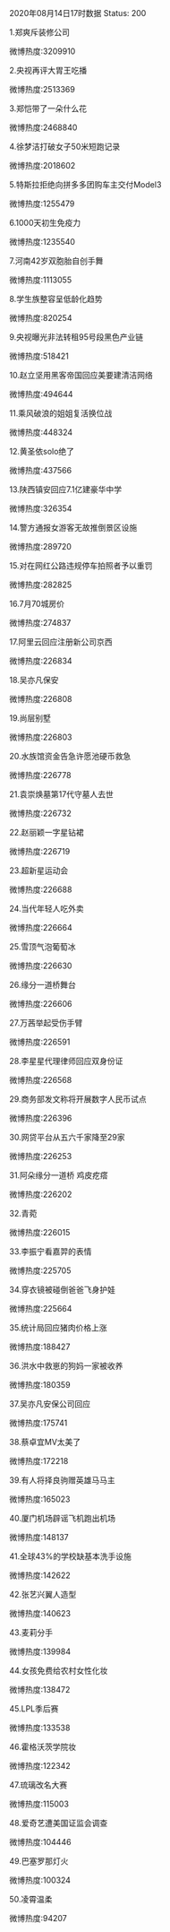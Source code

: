 2020年08月14日17时数据
Status: 200

1.郑爽斥装修公司

微博热度:3209910

2.央视再评大胃王吃播

微博热度:2513369

3.郑恺带了一朵什么花

微博热度:2468840

4.徐梦洁打破女子50米短跑记录

微博热度:2018602

5.特斯拉拒绝向拼多多团购车主交付Model3

微博热度:1255479

6.1000天初生免疫力

微博热度:1235540

7.河南42岁双胞胎自创手舞

微博热度:1113055

8.学生族整容呈低龄化趋势

微博热度:820254

9.央视曝光非法转租95号段黑色产业链

微博热度:518421

10.赵立坚用黑客帝国回应美要建清洁网络

微博热度:494644

11.乘风破浪的姐姐复活换位战

微博热度:448324

12.黄圣依solo绝了

微博热度:437566

13.陕西镇安回应7.1亿建豪华中学

微博热度:326354

14.警方通报女游客无故推倒景区设施

微博热度:289720

15.对在网红公路违规停车拍照者予以重罚

微博热度:282825

16.7月70城房价

微博热度:274837

17.阿里云回应注册新公司京西

微博热度:226834

18.吴亦凡保安

微博热度:226808

19.尚层别墅

微博热度:226803

20.水族馆资金告急许愿池硬币救急

微博热度:226778

21.袁崇焕墓第17代守墓人去世

微博热度:226732

22.赵丽颖一字星钻裙

微博热度:226719

23.超新星运动会

微博热度:226688

24.当代年轻人吃外卖

微博热度:226664

25.雪顶气泡葡萄冰

微博热度:226630

26.缘分一道桥舞台

微博热度:226606

27.万茜举起受伤手臂

微博热度:226591

28.李星星代理律师回应双身份证

微博热度:226568

29.商务部发文称将开展数字人民币试点

微博热度:226396

30.网贷平台从五六千家降至29家

微博热度:226253

31.阿朵缘分一道桥 鸡皮疙瘩

微博热度:226202

32.青菀

微博热度:226015

33.李振宁看嘉羿的表情

微博热度:225705

34.穿衣镜被碰倒爸爸飞身护娃

微博热度:225664

35.统计局回应猪肉价格上涨

微博热度:188427

36.洪水中救崽的狗妈一家被收养

微博热度:180359

37.吴亦凡安保公司回应

微博热度:175741

38.蔡卓宜MV太美了

微博热度:172218

39.有人将择良驹赠英雄马马主

微博热度:165023

40.厦门机场辟谣飞机跑出机场

微博热度:148137

41.全球43%的学校缺基本洗手设施

微博热度:142622

42.张艺兴翼人造型

微博热度:140623

43.麦莉分手

微博热度:139984

44.女孩免费给农村女性化妆

微博热度:138472

45.LPL季后赛

微博热度:133538

46.霍格沃茨学院妆

微博热度:122342

47.琉璃改名大赛

微博热度:115003

48.爱奇艺遭美国证监会调查

微博热度:104446

49.巴塞罗那灯火

微博热度:100324

50.凌霄温柔

微博热度:94207

